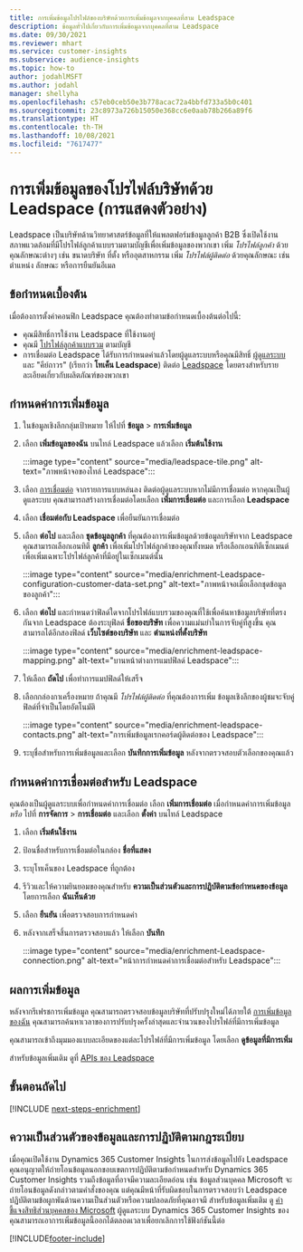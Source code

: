 ```yaml
---
title: การเพิ่มข้อมูลโปรไฟล์ของบริษัทด้วยการเพิ่มข้อมูลจากบุคคลที่สาม Leadspace
description: ข้อมูลทั่วไปเกี่ยวกับการเพิ่มข้อมูลจากบุคคลที่สาม Leadspace
ms.date: 09/30/2021
ms.reviewer: mhart
ms.service: customer-insights
ms.subservice: audience-insights
ms.topic: how-to
author: jodahlMSFT
ms.author: jodahl
manager: shellyha
ms.openlocfilehash: c57eb0ceb50e3b778acac72a4bbfd733a5b0c401
ms.sourcegitcommit: 23c8973a726b15050e368cc6e0aab78b266a89f6
ms.translationtype: HT
ms.contentlocale: th-TH
ms.lasthandoff: 10/08/2021
ms.locfileid: "7617477"
---
```

# <a name="enrichment-of-company-profiles-with-leadspace-preview"></a>การเพิ่มข้อมูลของโปรไฟล์บริษัทด้วย Leadspace (การแสดงตัวอย่าง)

Leadspace เป็นบริษัทด้านวิทยาศาสตร์ข้อมูลที่ให้แพลตฟอร์มข้อมูลลูกค้า B2B ซึ่งเปิดใช้งานสภาพแวดล้อมที่มีโปรไฟล์ลูกค้าแบบรวมตามบัญชีเพื่อเพิ่มข้อมูลของพวกเขา เพิ่ม *โปรไฟล์ลูกค้า* ด้วยคุณลักษณะต่างๆ เช่น ขนาดบริษัท ที่ตั้ง หรืออุตสาหกรรม เพิ่ม *โปรไฟล์ผู้ติดต่อ* ด้วยคุณลักษณะ เช่น ตำแหน่ง ลักษณะ หรือการยืนยันอีเมล

## <a name="prerequisites"></a>ข้อกำหนดเบื้องต้น

เมื่อต้องการตั้งค่าคอนฟิก Leadspace คุณต้องทำตามข้อกำหนดเบื้องต้นต่อไปนี้:

- คุณมีสิทธิ์การใช้งาน Leadspace ที่ใช้งานอยู่
- คุณมี [โปรไฟล์ลูกค้าแบบรวม](customer-profiles.md) ตามบัญชี
- การเชื่อมต่อ Leadspace ได้รับการกำหนดค่าแล้วโดยผู้ดูแลระบบหรือคุณมีสิทธิ์ [ผู้ดูแลระบบ](permissions.md#administrator) และ "คีย์ถาวร" (เรียกว่า **โทเค็น Leadspace**) ติดต่อ [Leadspace](https://www.leadspace.com/leadspace-microsoft-dynamics-365/) โดยตรงสำหรับรายละเอียดเกี่ยวกับผลิตภัณฑ์ของพวกเขา

## <a name="configure-the-enrichment"></a>กำหนดค่าการเพิ่มข้อมูล

1. ในข้อมูลเชิงลึกกลุ่มเป้าหมาย ให้ไปที่ **ข้อมูล** > **การเพิ่มข้อมูล**

1. เลือก **เพิ่มข้อมูลของฉัน** บนไทล์ Leadspace แล้วเลือก **เริ่มต้นใช้งาน**

   :::image type="content" source="media/leadspace-tile.png" alt-text="ภาพหน้าจอของไทล์ Leadspace":::

1. เลือก [การเชื่อมต่อ](connections.md) จากรายการแบบหล่นลง ติดต่อผู้ดูแลระบบหากไม่มีการเชื่อมต่อ หากคุณเป็นผู้ดูแลระบบ คุณสามารถสร้างการเชื่อมต่อโดยเลือก **เพิ่มการเชื่อมต่อ** และการเลือก **Leadspace** 

1. เลือก **เชื่อมต่อกับ Leadspace** เพื่อยืนยันการเชื่อมต่อ

1. เลือก **ต่อไป** และเลือก **ชุดข้อมูลลูกค้า** ที่คุณต้องการเพิ่มข้อมูลด้วยข้อมูลบริษัทจาก Leadspace คุณสามารถเลือกเอนทิตี **ลูกค้า** เพื่อเพิ่มโปรไฟล์ลูกค้าของคุณทั้งหมด หรือเลือกเอนทิตีเซ็กเมนต์เพื่อเพิ่มเฉพาะโปรไฟล์ลูกค้าที่มีอยู่ในเซ็กเมนต์นั้น

    :::image type="content" source="media/enrichment-Leadspace-configuration-customer-data-set.png" alt-text="ภาพหน้าจอเมื่อเลือกชุดข้อมูลของลูกค้า":::

1. เลือก **ต่อไป** และกำหนดว่าฟิลด์ใดจากโปรไฟล์แบบรวมของคุณที่ใช้เพื่อค้นหาข้อมูลบริษัทที่ตรงกันจาก Leadspace ต้องระบุฟิลด์ **ชื่อของบริษัท** เพื่อความแม่นยำในการจับคู่ที่สูงขึ้น คุณสามารถได้อีกสองฟิลด์ **เว็บไซต์ของบริษัท** และ **ตำแหน่งที่ตั้งบริษัท**

   :::image type="content" source="media/enrichment-leadspace-mapping.png" alt-text="บานหน้าต่างการแมปฟิลด์ Leadspace":::

1. ให้เลือก **ถัดไป** เพื่อทำการแมปฟิลด์ให้เสร็จ

1. เลือกกล่องกาเครื่องหมาย ถ้าคุณมี *โปรไฟล์ผู้ติดต่อ* ที่คุณต้องการเพิ่ม ข้อมูลเชิงลึกของผู้ชมจะจับคู่ฟิลด์ที่จำเป็นโดยอัตโนมัติ

   :::image type="content" source="media/enrichment-leadspace-contacts.png" alt-text="การเพิ่มข้อมูลเรกคอร์ดผู้ติดต่อของ Leadspace":::
 
1. ระบุชื่อสำหรับการเพิ่มข้อมูลและเลือก **บันทึกการเพิ่มข้อมูล** หลังจากตรวจสอบตัวเลือกของคุณแล้ว


## <a name="configure-the-connection-for-leadspace"></a>กำหนดค่าการเชื่อมต่อสำหรับ Leadspace 

คุณต้องเป็นผู้ดูแลระบบเพื่อกำหนดค่าการเชื่อมต่อ เลือก **เพิ่มการเชื่อมต่อ** เมื่อกำหนดค่าการเพิ่มข้อมูล *หรือ* ไปที่ **การจัดการ** > **การเชื่อมต่อ** และเลือก **ตั้งค่า** บนไทล์ Leadspace

1. เลือก **เริ่มต้นใช้งาน** 

1. ป้อนชื่อสำหรับการเชื่อมต่อในกล่อง **ชื่อที่แสดง**

1. ระบุโทเค็นของ Leadspace ที่ถูกต้อง

1. รีวิวและให้ความยินยอมของคุณสำหรับ **ความเป็นส่วนตัวและการปฏิบัติตามข้อกำหนดของข้อมูล** โดยการเลือก **ฉันเห็นด้วย**

1. เลือก **ยืนยัน** เพื่อตรวจสอบการกำหนดค่า

1. หลังจากเสร็จสิ้นการตรวจสอบแล้ว ให้เลือก **บันทึก**
   
   :::image type="content" source="media/enrichment-Leadspace-connection.png" alt-text="หน้าการกำหนดค่าการเชื่อมต่อสำหรับ Leadspace":::

## <a name="enrichment-results"></a>ผลการเพิ่มข้อมูล

หลังจากรีเฟรชการเพิ่มข้อมูล คุณสามารถตรวจสอบข้อมูลบริษัทที่ปรับปรุงใหม่ได้ภายใต้ [การเพิ่มข้อมูลของฉัน](enrichment-hub.md) คุณสามารถค้นหาเวลาของการปรับปรุงครั้งล่าสุดและจำนวนของโปรไฟล์ที่มีการเพิ่มข้อมูล

คุณสามารถเข้าถึงมุมมองแบบละเอียดของแต่ละโปรไฟล์ที่มีการเพิ่มข้อมูล โดยเลือก **ดูข้อมูลที่มีการเพิ่ม**

สำหรับข้อมูลเพิ่มเติม ดูที่ [APIs ของ Leadspace](https://support.leadspace.com/hc/en-us/sections/201997649-API)

## <a name="next-steps"></a>ขั้นตอนถัดไป


[!INCLUDE [next-steps-enrichment](../includes/next-steps-enrichment.md)]

## <a name="data-privacy-and-compliance"></a>ความเป็นส่วนตัวของข้อมูลและการปฏิบัติตามกฎระเบียบ

เมื่อคุณเปิดใช้งาน Dynamics 365 Customer Insights ในการส่งข้อมูลไปยัง Leadspace คุณอนุญาตให้ถ่ายโอนข้อมูลนอกขอบเขตการปฏิบัติตามข้อกำหนดสำหรับ Dynamics 365 Customer Insights รวมถึงข้อมูลที่อาจมีความละเอียดอ่อน เช่น ข้อมูลส่วนบุคคล Microsoft จะถ่ายโอนข้อมูลดังกล่าวตามคำสั่งของคุณ แต่คุณมีหน้าที่รับผิดชอบในการตรวจสอบว่า Leadspace ปฏิบัติตามข้อผูกพันด้านความเป็นส่วนตัวหรือความปลอดภัยที่คุณอาจมี สำหรับข้อมูลเพิ่มเติม ดู [คำชี้แจงสิทธิส่วนบุคคลของ Microsoft](https://go.microsoft.com/fwlink/?linkid=396732)
ผู้ดูแลระบบ Dynamics 365 Customer Insights ของคุณสามารถเอาการเพิ่มข้อมูลนี้ออกได้ตลอดเวลาเพื่อยกเลิกการใช้ฟังก์ชันนี้ต่อ


[!INCLUDE[footer-include](../includes/footer-banner.md)]
